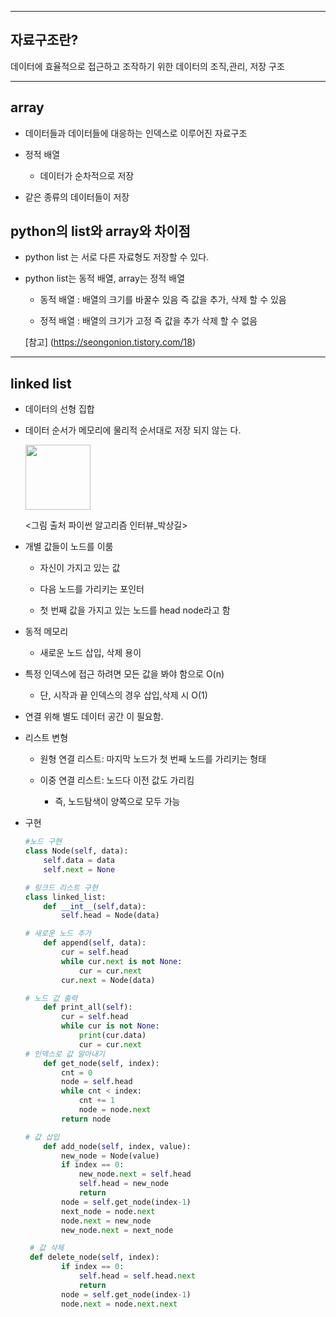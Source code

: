 -----

## 자료구조란?

데이터에 효율적으로 접근하고 조작하기 위한 데이터의 조직,관리, 저장 구조

------

## array

- 데이터들과 데이터들에 대응하는 인덱스로 이루어진 자료구조

- 정적 배열
  
  - 데이터가 순차적으로 저장

- 같은 종류의 데이터들이 저장

## python의 list와 array와 차이점

- python list 는 서로 다른 자료형도 저장할 수 있다.

- python list는 동적 배열, array는 정적 배열
  
  - 동적 배열 : 배열의 크기를 바꿀수 있음 즉 값을 추가, 삭제 할 수 있음
  
  - 정적 배열 : 배열의 크기가 고정 즉 값을 추가 삭제 할 수 없음
  
  [참고]  (https://seongonion.tistory.com/18)

----

## linked list

- 데이터의 선형 집합

- 데이터 순서가 메모리에 물리적 순서대로 저장 되지 않는 다.
  
  <img src="file:///C:/Users/g2c10/AppData/Roaming/marktext/images/2022-08-07-03-00-04-image.png" title="" alt="" width="104"> 
  
  <그림 출처 파이썬 알고리즘 인터뷰_박상길>

- 개별 값들이 노드를 이룸
  
  - 자신이 가지고 있는 값
  
  - 다음 노드를 가리키는 포인터
  
  - 첫 번째 값을 가지고 있는 노드를 head node라고 함

- 동적 메모리
  
  - 새로운 노드 삽입, 삭제 용이

- 특정 인덱스에 접근 하려면 모든 값을 봐야 함으로 O(n)
  
  - 단, 시작과 끝 인덱스의 경우 삽입,삭제 시 O(1)

- 연결 위해 별도 데이터 공간 이 필요함.

- 리스트 변형
  
  - 원형 연결 리스트: 마지막 노드가 첫 번째 노드를 가리키는 형태
  
  - 이중 연결 리스트: 노드다 이전 값도 가리킴
    
    - 즉, 노드탐색이 양쪽으로 모두 가능

- 구현
  
  ```python
  #노드 구현
  class Node(self, data):
      self.data = data
      self.next = None
  
  # 링크드 리스트 구현
  class linked_list:
      def __int__(self,data):
          self.head = Node(data)
  
  # 새로운 노드 추가
      def append(self, data):
          cur = self.head
          while cur.next is not None:
              cur = cur.next
          cur.next = Node(data)
  
  # 노드 값 출력 
      def print_all(self):
          cur = self.head
          while cur is not None:
              print(cur.data)
              cur = cur.next    
  # 인덱스로 값 알아내기
      def get_node(self, index):
          cnt = 0
          node = self.head
          while cnt < index:
              cnt += 1
              node = node.next
          return node
  
  # 값 삽입
      def add_node(self, index, value):
          new_node = Node(value)
          if index == 0:
              new_node.next = self.head
              self.head = new_node
              return
          node = self.get_node(index-1)
          next_node = node.next
          node.next = new_node
          new_node.next = next_node
  ```
  
  ```python
   # 값 삭제
   def delete_node(self, index):
          if index == 0:
              self.head = self.head.next
              return
          node = self.get_node(index-1)
          node.next = node.next.next
  ```
